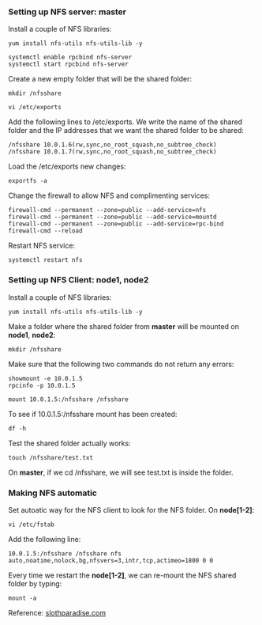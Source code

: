 ### Setting up NFS server: master

Install a couple of NFS libraries:

```
yum install nfs-utils nfs-utils-lib -y
```

```
systemctl enable rpcbind nfs-server
systemctl start rpcbind nfs-server
```

Create a new empty folder that will be the shared folder:

```
mkdir /nfsshare
```

```
vi /etc/exports
```

Add the following lines to /etc/exports. We write the name of the shared folder and the IP addresses that we want the shared folder to be shared:

```
/nfsshare 10.0.1.6(rw,sync,no_root_squash,no_subtree_check)
/nfsshare 10.0.1.7(rw,sync,no_root_squash,no_subtree_check)
```

Load the /etc/exports new changes:

```
exportfs -a
```

Change the firewall to allow NFS and complimenting services:

```
firewall-cmd --permanent --zone=public --add-service=nfs
firewall-cmd --permanent --zone=public --add-service=mountd
firewall-cmd --permanent --zone=public --add-service=rpc-bind
firewall-cmd --reload
```

Restart NFS service:

```
systemctl restart nfs
```

### Setting up NFS Client: node1, node2
Install a couple of NFS libraries:

```
yum install nfs-utils nfs-utils-lib -y
```

Make a folder where the shared folder from __master__ will be mounted on __node1__, __node2__:

```
mkdir /nfsshare
```

Make sure that the following two commands do not return any errors:

```
showmount -e 10.0.1.5
rpcinfo -p 10.0.1.5
```

```
mount 10.0.1.5:/nfsshare /nfsshare
```

To see if  10.0.1.5:/nfsshare mount has been created:

```
df -h
```

Test the shared folder actually works:

```
touch /nfsshare/test.txt
```

On __master__, if we cd /nfsshare, we will see test.txt is inside the folder.

### Making NFS automatic

Set autoatic way for the NFS client to look for the NFS folder. On __node[1-2]__:

```
vi /etc/fstab
```

Add the following line:

```
10.0.1.5:/nfsshare /nfsshare nfs auto,noatime,nolock,bg,nfsvers=3,intr,tcp,actimeo=1800 0 0
```

Every time we restart the __node[1-2]__, we can re-mount the NFS shared folder by typing:

```
mount -a
```

Reference: [slothparadise.com](https://www.slothparadise.com/how-to-connect-virtual-machines-and-setup-nfs-server-part-1/)

